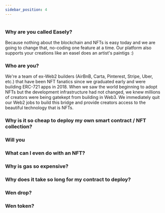 ```yaml
---
sidebar_position: 4
---
```


# 

### Why are you called Easely? 

Because nothing about the blockchain and NFTs is easy today and we are going to change that, no-coding one feature at a time. Our platform also supports your creations like an easel does an artist's paintigs :)  

### Who are you? 

We're a team of ex-Web2 builders (AirBnB, Carta, Pinterest, Stripe, Uber, etc.) that have been NFT fanatics since we graduated early and were building ERC-721 apps in 2018. When we saw the world beginning to adopt NFTs but the development infrastructure had not changed, we knew millions of creators were being gatekept from building in Web3. We immediately quit our Web2 jobs to build this bridge and provide creators access to the beautiful technology that is NFTs. 

### Why is it so cheap to deploy my own smart contract / NFT collection? 

###


### Will you 

### What can I even do with an NFT? 

### Why is gas so expensive? 

### Why does it take so long for my contract to deploy? 

### 

### Wen drop? 

### Wen token? 